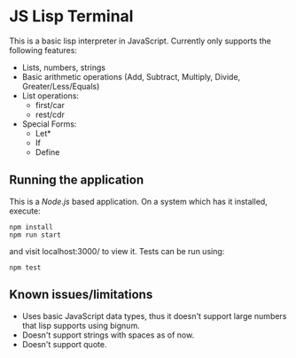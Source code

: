 # JS Lisp Terminal
This is a basic lisp interpreter in JavaScript. Currently only supports the following features:

* Lists, numbers, strings
* Basic arithmetic operations (Add, Subtract, Multiply, Divide, Greater/Less/Equals)
* List operations:
    * first/car
    * rest/cdr
* Special Forms:
    * Let*
    * If
    * Define

## Running the application
This is a *Node.js* based application. On a system which has it installed, execute:
```
npm install
npm run start
```
and visit localhost:3000/ to view it.
Tests can be run using:
```
npm test
```
## Known issues/limitations

* Uses basic JavaScript data types, thus it doesn't support large numbers that lisp supports using bignum.
* Doesn't support strings with spaces as of now.
* Doesn't support quote.
